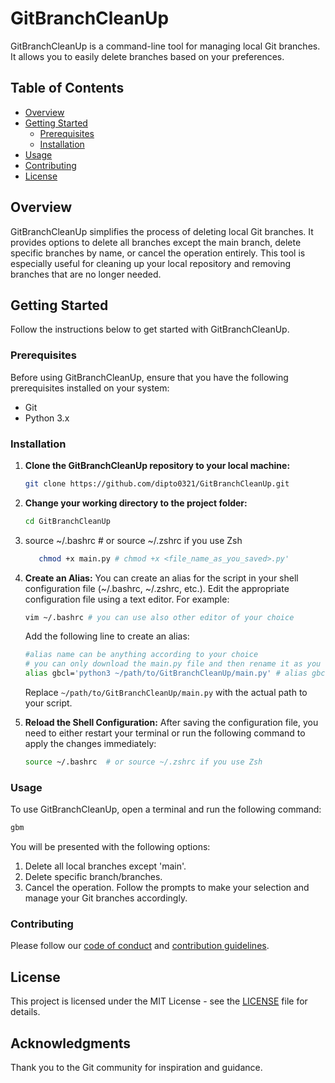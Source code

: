 # GitBranchCleanUp

GitBranchCleanUp is a command-line tool for managing local Git branches. It allows you to easily delete branches based on your preferences.

## Table of Contents

- [Overview](#overview)
- [Getting Started](#getting-started)
  - [Prerequisites](#prerequisites)
  - [Installation](#installation)
- [Usage](#usage)
- [Contributing](#contributing)
- [License](#license)

## Overview

GitBranchCleanUp simplifies the process of deleting local Git branches. It provides options to delete all branches except the main branch, delete specific branches by name, or cancel the operation entirely. This tool is especially useful for cleaning up your local repository and removing branches that are no longer needed.

## Getting Started

Follow the instructions below to get started with GitBranchCleanUp.

### Prerequisites

Before using GitBranchCleanUp, ensure that you have the following prerequisites installed on your system:

- Git
- Python 3.x

### Installation

1. **Clone the GitBranchCleanUp repository to your local machine:**

   ```bash
   git clone https://github.com/dipto0321/GitBranchCleanUp.git
   ```
2. **Change your working directory to the project folder:**
    ```bash
    cd GitBranchCleanUp
    ```
3. source ~/.bashrc  # or source ~/.zshrc if you use Zsh

    ```bash
       chmod +x main.py # chmod +x <file_name_as_you_saved>.py'
    ```
4. **Create an Alias:**
   You can create an alias for the script in your shell configuration file (~/.bashrc, ~/.zshrc, etc.). Edit the appropriate configuration file using a text editor. For example:
    ```bash
    vim ~/.bashrc # you can use also other editor of your choice
    ```
   Add the following line to create an alias:
    ```bash
   #alias name can be anything according to your choice
   # you can only download the main.py file and then rename it as you want
    alias gbcl='python3 ~/path/to/GitBranchCleanUp/main.py' # alias gbcl='python3 ~/path/to/<file_name_as_you_saved>.py'
    ```
   Replace `~/path/to/GitBranchCleanUp/main.py` with the actual path to your script.
5. **Reload the Shell Configuration:** After saving the configuration file, you need to either restart your terminal or run the following command to apply the changes immediately:
    ```bash
    source ~/.bashrc  # or source ~/.zshrc if you use Zsh
    ```

### Usage
To use GitBranchCleanUp, open a terminal and run the following command:
```bash
gbm
```
You will be presented with the following options:

1. Delete all local branches except 'main'.
2. Delete specific branch/branches.
3. Cancel the operation.
Follow the prompts to make your selection and manage your Git branches accordingly.

### Contributing

Please follow our [code of conduct](CODE_OF_CONDUCT.md) and [contribution guidelines](CONTRIBUTING.md).

## License

This project is licensed under the MIT License - see the [LICENSE](LICENSE) file for details.

## Acknowledgments

Thank you to the Git community for inspiration and guidance.
